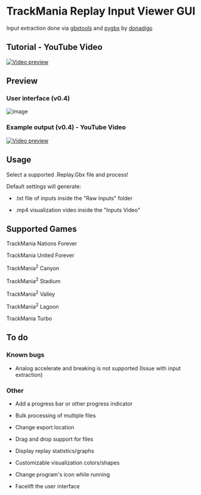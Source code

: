 # TrackMania Replay Input Viewer GUI

Input extraction done via [gbxtools](https://github.com/donadigo/gbxtools) and [pygbx](https://github.com/donadigo/pygbx) by [donadigo](https://github.com/donadigo)

## Tutorial - YouTube Video
[![Video preview](http://img.youtube.com/vi/uOigkT1MOnw/0.jpg)](http://www.youtube.com/watch?v=uOigkT1MOnw "TrackMania Replay Input Visualizer Tutorial")

## Preview
### User interface (v0.4)
![image](https://user-images.githubusercontent.com/32379779/120962637-f6dec500-c714-11eb-8c91-cb1f02234b5b.png)


### Example output (v0.4) - YouTube Video
[![Video preview](http://img.youtube.com/vi/CbrKMrudyBc/0.jpg)](http://www.youtube.com/watch?v=CbrKMrudyBc "Trackmania A01-Race 23.85 by Rollin")

## Usage

Select a supported .Replay.Gbx file and process!

Default settings will generate:

- .txt file of inputs inside the "Raw Inputs" folder

- .mp4 visualization video inside the "Inputs Video"


## Supported Games

TrackMania Nations Forever

TrackMania United Forever

TrackMania<sup>2</sup> Canyon

TrackMania<sup>2</sup> Stadium

TrackMania<sup>2</sup> Valley

TrackMania<sup>2</sup> Lagoon

TrackMania Turbo

## To do

### Known bugs

- Analog accelerate and breaking is not supported (Issue with input extraction)

### Other

- Add a progress bar or other progress indicator

- Bulk processing of multiple files

- Change export location

- Drag and drop support for files

- Display replay statistics/graphs

- Customizable visualization colors/shapes

- Change program's icon while running

- Facelift the user interface
